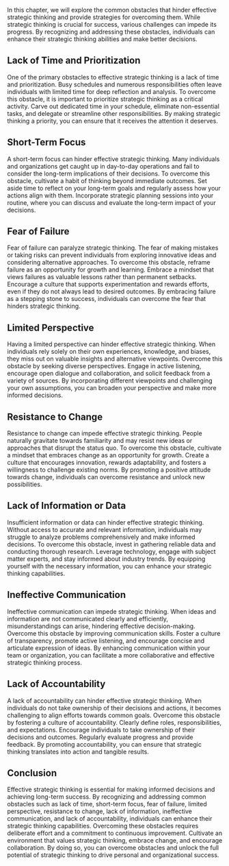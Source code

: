 
In this chapter, we will explore the common obstacles that hinder effective strategic thinking and provide strategies for overcoming them. While strategic thinking is crucial for success, various challenges can impede its progress. By recognizing and addressing these obstacles, individuals can enhance their strategic thinking abilities and make better decisions.

## Lack of Time and Prioritization

One of the primary obstacles to effective strategic thinking is a lack of time and prioritization. Busy schedules and numerous responsibilities often leave individuals with limited time for deep reflection and analysis. To overcome this obstacle, it is important to prioritize strategic thinking as a critical activity. Carve out dedicated time in your schedule, eliminate non-essential tasks, and delegate or streamline other responsibilities. By making strategic thinking a priority, you can ensure that it receives the attention it deserves.

## Short-Term Focus

A short-term focus can hinder effective strategic thinking. Many individuals and organizations get caught up in day-to-day operations and fail to consider the long-term implications of their decisions. To overcome this obstacle, cultivate a habit of thinking beyond immediate outcomes. Set aside time to reflect on your long-term goals and regularly assess how your actions align with them. Incorporate strategic planning sessions into your routine, where you can discuss and evaluate the long-term impact of your decisions.

## Fear of Failure

Fear of failure can paralyze strategic thinking. The fear of making mistakes or taking risks can prevent individuals from exploring innovative ideas and considering alternative approaches. To overcome this obstacle, reframe failure as an opportunity for growth and learning. Embrace a mindset that views failures as valuable lessons rather than permanent setbacks. Encourage a culture that supports experimentation and rewards efforts, even if they do not always lead to desired outcomes. By embracing failure as a stepping stone to success, individuals can overcome the fear that hinders strategic thinking.

## Limited Perspective

Having a limited perspective can hinder effective strategic thinking. When individuals rely solely on their own experiences, knowledge, and biases, they miss out on valuable insights and alternative viewpoints. Overcome this obstacle by seeking diverse perspectives. Engage in active listening, encourage open dialogue and collaboration, and solicit feedback from a variety of sources. By incorporating different viewpoints and challenging your own assumptions, you can broaden your perspective and make more informed decisions.

## Resistance to Change

Resistance to change can impede effective strategic thinking. People naturally gravitate towards familiarity and may resist new ideas or approaches that disrupt the status quo. To overcome this obstacle, cultivate a mindset that embraces change as an opportunity for growth. Create a culture that encourages innovation, rewards adaptability, and fosters a willingness to challenge existing norms. By promoting a positive attitude towards change, individuals can overcome resistance and unlock new possibilities.

## Lack of Information or Data

Insufficient information or data can hinder effective strategic thinking. Without access to accurate and relevant information, individuals may struggle to analyze problems comprehensively and make informed decisions. To overcome this obstacle, invest in gathering reliable data and conducting thorough research. Leverage technology, engage with subject matter experts, and stay informed about industry trends. By equipping yourself with the necessary information, you can enhance your strategic thinking capabilities.

## Ineffective Communication

Ineffective communication can impede strategic thinking. When ideas and information are not communicated clearly and efficiently, misunderstandings can arise, hindering effective decision-making. Overcome this obstacle by improving communication skills. Foster a culture of transparency, promote active listening, and encourage concise and articulate expression of ideas. By enhancing communication within your team or organization, you can facilitate a more collaborative and effective strategic thinking process.

## Lack of Accountability

A lack of accountability can hinder effective strategic thinking. When individuals do not take ownership of their decisions and actions, it becomes challenging to align efforts towards common goals. Overcome this obstacle by fostering a culture of accountability. Clearly define roles, responsibilities, and expectations. Encourage individuals to take ownership of their decisions and outcomes. Regularly evaluate progress and provide feedback. By promoting accountability, you can ensure that strategic thinking translates into action and tangible results.

## Conclusion

Effective strategic thinking is essential for making informed decisions and achieving long-term success. By recognizing and addressing common obstacles such as lack of time, short-term focus, fear of failure, limited perspective, resistance to change, lack of information, ineffective communication, and lack of accountability, individuals can enhance their strategic thinking capabilities. Overcoming these obstacles requires deliberate effort and a commitment to continuous improvement. Cultivate an environment that values strategic thinking, embrace change, and encourage collaboration. By doing so, you can overcome obstacles and unlock the full potential of strategic thinking to drive personal and organizational success.

